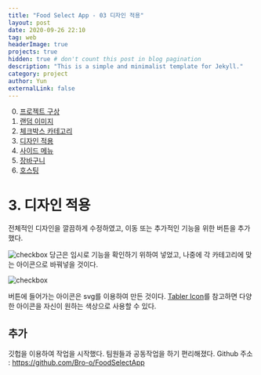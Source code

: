 ```yaml
---
title: "Food Select App - 03 디자인 적용"
layout: post
date: 2020-09-26 22:10
tag: web
headerImage: true
projects: true
hidden: true # don't count this post in blog pagination
description: "This is a simple and minimalist template for Jekyll."
category: project
author: Yun
externalLink: false
---
```



 0. [프로젝트 구상](https://bro-o.github.io/food-select-app-00/)
 1. [랜덤 이미지](https://bro-o.github.io/food-select-app-01/)
 2. [체크박스 카테고리](https://bro-o.github.io/food-select-app-02/)
 3. [디자인 적용](https://bro-o.github.io/food-select-app-03/)
 4. [사이드 메뉴](https://bro-o.github.io/food-select-app-04/)
 5. [장바구니](https://bro-o.github.io/food-select-app-05/)
 6. [호스팅](https://bro-o.github.io/food-select-app-06/)

# 3. 디자인 적용
전체적인 디자인을 깔끔하게 수정하였고, 이동 또는 추가적인 기능을 위한 버튼을 추가했다.

![checkbox](https://bro-o.github.io/assets/images/design1.png)
당근은 임시로 기능을 확인하기 위하여 넣었고, 나중에 각 카테고리에 맞는 아이콘으로 바꿔넣을 것이다.

![checkbox](https://bro-o.github.io/assets/images/design2.png)

버튼에 들어가는 아이콘은 svg를 이용하여 만든 것이다.
[Tabler Icon](https://tablericons.com/)를 참고하면 다양한 아이콘을 자신이 원하는 색상으로 사용할 수 있다.

## 추가
깃헙을 이용하여 작업을 시작했다. 팀원들과 공동작업을 하기 편리해졌다.
Github 주소 : https://github.com/Bro-o/FoodSelectApp
